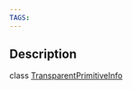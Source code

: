 ```yaml
---
TAGS:
---
```

## Description

class [TransparentPrimitiveInfo](/classes/2.4/TransparentPrimitiveInfo)



